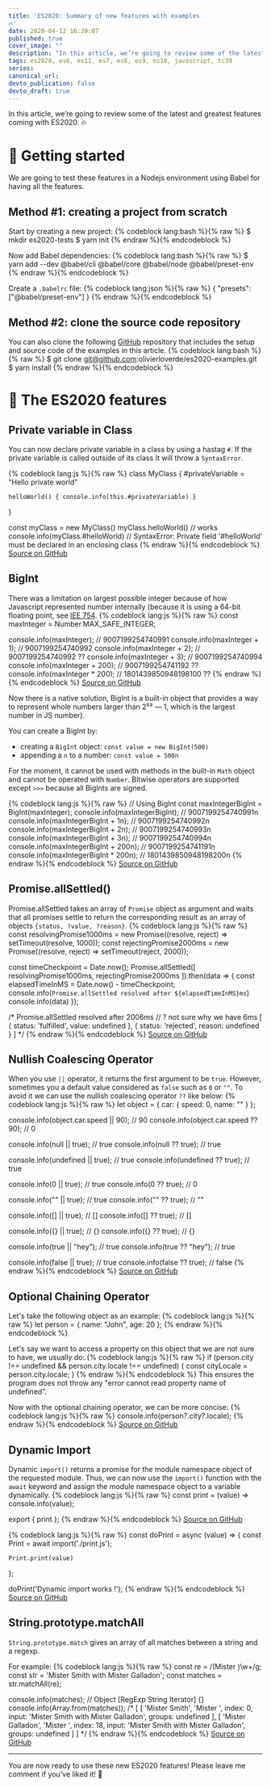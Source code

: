 ```yaml
---
title: 'ES2020: Summary of new features with examples 
🔥'
date: 2020-04-12 16:39:07
published: true
cover_image: ""
description: "In this article, we’re going to review some of the latest and greatest features coming with ES2020."
tags: es2020, es6, es11, es7, es8, es9, es10, javascript, tc39
series:
canonical_url:
devto_publication: false
devto_draft: true
---
```

In this article, we’re going to review some of the latest and greatest features coming with ES2020. 
🔥

# 🤠 Getting started
We are going to test these features in a Nodejs environment using Babel for having all the features.

## Method #1: creating a project from scratch
Start by creating a new project:
{% codeblock lang:bash %}{% raw %}
$ mkdir es2020-tests
$ yarn init
{% endraw %}{% endcodeblock %}

Now add Babel dependencies:
{% codeblock lang:bash %}{% raw %}
$ yarn add --dev @babel/cli @babel/core @babel/node @babel/preset-env
{% endraw %}{% endcodeblock %}

Create a `.babelrc` file:
{% codeblock lang:json %}{% raw %}
{
    "presets": ["@babel/preset-env"]
}
{% endraw %}{% endcodeblock %}

## Method #2: clone the source code repository
You can also clone the following [GitHub](https://github.com/olivierloverde/es2020-examples) repository that includes the setup and source code of the examples in this article. 
{% codeblock lang:bash %}{% raw %}
$ git clone git@github.com:olivierloverde/es2020-examples.git
$ yarn install
{% endraw %}{% endcodeblock %}

# 🤖 The ES2020 features

## Private variable in Class

You can now declare private variable in a class by using a hastag `#`. If the private variable is called outside of its class It will throw a `SyntaxError`.

{% codeblock lang:js %}{% raw %}
class MyClass {
    #privateVariable = "Hello private world"

    helloWorld() { console.info(this.#privateVariable) }
}

const myClass = new MyClass()
myClass.helloWorld() // works
console.info(myClass.#helloWorld) // SyntaxError: Private field '#helloWorld' must be declared in an enclosing class
{% endraw %}{% endcodeblock %}
[Source on GitHub](https://github.com/olivierloverde/es2020-examples/blob/master/examples/privateClassVariables.js)

## BigInt

There was a limitation on largest possible integer because of how Javascript represented number internally (because it is using a 64-bit floating point, see [IEE 754](https://en.wikipedia.org/wiki/IEEE_754). 
{% codeblock lang:js %}{% raw %}
const maxInteger = Number.MAX_SAFE_INTEGER;

console.info(maxInteger); // 9007199254740991
console.info(maxInteger + 1); // 9007199254740992
console.info(maxInteger + 2); // 9007199254740992 ??
console.info(maxInteger + 3); // 9007199254740994
console.info(maxInteger + 200); // 9007199254741192 ??
console.info(maxInteger * 200); // 1801439850948198100 ??
{% endraw %}{% endcodeblock %}
[Source on GitHub](https://github.com/olivierloverde/es2020-examples/blob/master/examples/bigInt.js)


Now there is a native solution, BigInt is a built-in object that provides a way to represent whole numbers larger than 2⁵³ — 1, which is the largest number in JS  number).

You can create a BigInt by:
- creating a `BigInt` object: `const value = new BigInt(500)`
- appending a `n` to a number: `const value = 500n`

For the moment, it cannot be used with methods in the built-in `Math` object and cannot be operated with `Number`. Bitwise operators are supported except `>>>` because all BigInts are signed.

{% codeblock lang:js %}{% raw %}
// Using BigInt
const maxIntegerBigInt = BigInt(maxInteger);
console.info(maxIntegerBigInt); // 9007199254740991n
console.info(maxIntegerBigInt + 1n); // 9007199254740992n
console.info(maxIntegerBigInt + 2n); // 9007199254740993n 
console.info(maxIntegerBigInt + 3n); // 9007199254740994n 
console.info(maxIntegerBigInt + 200n); // 9007199254741191n
console.info(maxIntegerBigInt * 200n); // 1801439850948198200n
{% endraw %}{% endcodeblock %}
[Source on GitHub](https://github.com/olivierloverde/es2020-examples/blob/master/examples/bigInt.js)

## Promise.allSettled()

Promise.allSettled takes an array of `Promise` object as argument and waits that all promises settle to return the corresponding result as an array of objects `{status, ?value, ?reason}`. 
{% codeblock lang:js %}{% raw %}
const resolvingPromise1000ms = new Promise((resolve, reject) => setTimeout(resolve, 1000));
const rejectingPromise2000ms = new Promise((resolve, reject) => setTimeout(reject, 2000));

const timeCheckpoint = Date.now();
Promise.allSettled([
    resolvingPromise1000ms, 
    rejectingPromise2000ms
]).then(data => {
    const elapsedTimeInMS = Date.now() - timeCheckpoint;
    console.info(`Promise.allSettled resolved after ${elapsedTimeInMS}ms`)
    console.info(data)
});

/*
Promise.allSettled resolved after 2006ms // ? not sure why we have 6ms
[
  { status: 'fulfilled', value: undefined },
  { status: 'rejected', reason: undefined }
]
*/
{% endraw %}{% endcodeblock %}
[Source on GitHub](https://github.com/olivierloverde/es2020-examples/blob/master/examples/promiseAllSettled.js)

## Nullish Coalescing Operator
When you use `||` operator, it returns the first argument to be `true`. However, sometimes you a default value considered as `false` such as `0` or `""`. To avoid it we can use the nullish coalescing operator `??` like below:
{% codeblock lang:js %}{% raw %}
let object = {
    car: {
        speed: 0,
        name: ""
    }
};

console.info(object.car.speed || 90); // 90
console.info(object.car.speed ?? 90); // 0

console.info(null || true); // true
console.info(null ?? true); // true

console.info(undefined || true); // true
console.info(undefined ?? true); // true

console.info(0 || true); // true
console.info(0 ?? true); // 0

console.info("" || true); // true
console.info("" ?? true); // ""

console.info([] || true); // []
console.info([] ?? true); // []

console.info({} || true); // {}
console.info({} ?? true); // {}

console.info(true || "hey"); // true
console.info(true ?? "hey"); // true

console.info(false || true); // true
console.info(false ?? true); // false
{% endraw %}{% endcodeblock %}
[Source on GitHub](https://github.com/olivierloverde/es2020-examples/blob/master/examples/nullishCoalescingOperator.js)

## Optional Chaining Operator
Let's take the following object as an example:
{% codeblock lang:js %}{% raw %}
let person = {
    name: "John",
    age: 20
};
{% endraw %}{% endcodeblock %}

Let's say we want to access a property on this object that we are not sure to have, we usually do:
{% codeblock lang:js %}{% raw %}
if (person.city !== undefined &&  person.city.locale !== undefined) {
    const cityLocale =  person.city.locale;
}
{% endraw %}{% endcodeblock %}
This ensures the program does not throw any "error cannot read property name of undefined".

Now with the optional chaining operator, we can be more concise:
{% codeblock lang:js %}{% raw %}
console.info(person?.city?.locale);
{% endraw %}{% endcodeblock %}
[Source on GitHub](https://github.com/olivierloverde/es2020-examples/blob/master/examples/optionalChainingOperator.js)

## Dynamic Import
Dynamic `import()` returns a promise for the module namespace object of the requested module. Thus, we can now use the `import()` function with the `await` keyword and assign the module namespace object to a variable dynamically.
{% codeblock lang:js %}{% raw %}
const print = (value) => console.info(value);

export { print };
{% endraw %}{% endcodeblock %}
[Source on GitHub](https://github.com/olivierloverde/es2020-examples/blob/master/examples/print.js)

{% codeblock lang:js %}{% raw %}
const doPrint = async (value) => {
    const Print = await import('./print.js');

    Print.print(value)
};

doPrint('Dynamic import works !');
{% endraw %}{% endcodeblock %}
[Source on GitHub](https://github.com/olivierloverde/es2020-examples/blob/master/examples/dynamicImport.js)

## String.prototype.matchAll
`String.prototype.match` gives an array of all matches between a string and a regexp.

For example:
{% codeblock lang:js %}{% raw %}
const re = /(Mister )\w+/g;
const str = 'Mister Smith with Mister Galladon';
const matches = str.matchAll(re);

console.info(matches); // Object [RegExp String Iterator] {}
console.info(Array.from(matches));
/*
[
  [
    'Mister Smith',
    'Mister ',
    index: 0,
    input: 'Mister Smith with Mister Galladon',
    groups: undefined
  ],
  [
    'Mister Galladon',
    'Mister ',
    index: 18,
    input: 'Mister Smith with Mister Galladon',
    groups: undefined
  ]
]
*/
{% endraw %}{% endcodeblock %}
[Source on GitHub](https://github.com/olivierloverde/es2020-examples/blob/master/examples/matchAll.js)

---
You are now ready to use these new ES2020 features! Please leave me comment if you've liked it! 🙌


